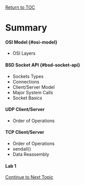 <a href="https://github.com/CyberTrainingUSAF/08-Network-Programming/blob/master/00-Table-of-Contents.md" rel="Return to TOC"> Return to TOC </a>

# Summary

#### OSI Model {#osi-model}

* OSI Layers

#### **BSD Socket API** {#bsd-socket-api}

* Sockets Types
* Connections
* Client/Server Model
* Major System Calls
* Socket Basics

#### UDP Client/Server

* Order of Operations

#### TCP Client/Server

* Order of Operations
* sendall\(\)
* Data Reassembly

#### Lab 1

<a href="https://github.com/CyberTrainingUSAF/08-Network-Programming/blob/master/00-Table-of-Contents.md" > Continue to Next Topic </a>
